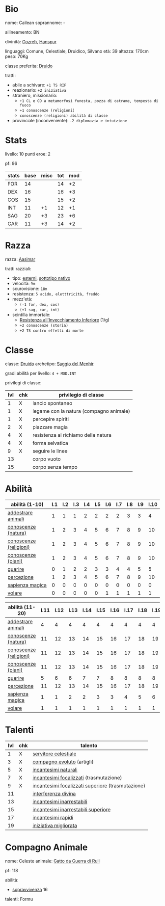 # Bio

nome: Cailean
soprannome: -

allineamento: BN

divinità: [Gozreh](https://golarion.altervista.org/wiki/Gozreh), [Hanspur](https://golarion.altervista.org/wiki/Hanspur)

linguaggi: Comune, Celestiale, Druidico, Silvano
età: 39
altezza: 170cm
peso: 70Kg

classe preferita: [Druido](https://golarion.altervista.org/wiki/Druido)

tratti:
 - abile a schivare: `+1 TS RIF`
 - reazionario: `+2 iniziativa`
 - straniero, missionario: 
	 - `+1 CL e CD a metamorfosi funesta, pozza di catrame, tempesta di fuoco`
	 - `+1 conoscenze (religioni)`
	 - `conoscenze (religioni) abilità di classe`
 - provinciale (inconveniente): `-2 diplomazia e intuizione`

# Stats

livello: 10
punti eroe: 2

pf: 96

| stats | base | misc | tot | mod |
| ----- | ---- | ---- | --- | --- |
| FOR   | 14   |      | 14  | +2  |
| DEX   | 16   |      | 16  | +3  |
| COS   | 15   |      | 15  | +2  |
| INT   | 11   | +1   | 12  | +1  |
| SAG   | 20   | +3   | 23  | +6  |
| CAR   | 11   | +3   | 14  | +2  |

# Razza

razza: [Aasimar](https://golarion.altervista.org/wiki/Razze/Aasimar)

tratti razziali:
 - tipo: [esterni](https://golarion.altervista.org/wiki/Tipo_Esterno), [sottotipo nativo](https://golarion.altervista.org/wiki/Sottotipo_Nativo)
 - velocità: `9m`
 - scurovisione: `18m`
 - resistenza: `5 acido, eletttricità, freddo`
 - mezz'età:
	 - `(-1 for, dex, cos)`
	 - `(+1 sag, car, int)`
 - scintilla immortale: 
	 - [Resistenza all'Invecchiamento Inferiore](https://golarion.altervista.org/wiki/Incantesimi/Resistenza_all%27Invecchiamento_Inferiore) (1/g)
	 - `+2 conoscenze (storia)`
	 - `+2 TS contro effetti di morte`

# Classe

classe: [Druido](https://golarion.altervista.org/wiki/Druido)
archetipo: [Saggio del Menhir](https://golarion.altervista.org/wiki/Druido/Archetipi#Saggio_del_Menhir)

gradi abilità per livello: `4 + MOD.INT`

privilegi di classe:

| lvl | chk | privilegio di classe                    |
| --- | --- | --------------------------------------- |
| 1   | X   | lancio spontaneo                        |
| 1   | X   | legame con la natura (compagno animale) |
| 1   | X   | percepire spiriti                       |
| 2   | X   | piazzare magia                          |
| 4   | X   | resistenza al richiamo della natura     |
| 4   | X   | forma selvatica                         |
| 9   | X   | seguire le linee                        |
| 13  |     | corpo vuoto                             |
| 15  |     | corpo senza tempo                       |

# Abilità

| abilità (1-10)                                                                | l.1 | l.2 | l.3 | l.4 | l.5 | l.6 | l.7 | l.8 | l.9 | l.10 |
| ----------------------------------------------------------------------------- | --- | --- | --- | --- | --- | --- | --- | --- | --- | ---- |
| [addestrare animali](https://golarion.altervista.org/wiki/Addestrare_Animali) | 1   | 1   | 1   | 2   | 2   | 2   | 2   | 3   | 3   | 4    |
| [conoscenze (natura)](https://golarion.altervista.org/wiki/Conoscenze)        | 1   | 2   | 3   | 4   | 5   | 6   | 7   | 8   | 9   | 10   |
| [conoscenze (religioni)](https://golarion.altervista.org/wiki/Conoscenze)     | 1   | 2   | 3   | 4   | 5   | 6   | 7   | 8   | 9   | 10   |
| [conoscenze (piani)](https://golarion.altervista.org/wiki/Conoscenze)         | 1   | 2   | 3   | 4   | 5   | 6   | 7   | 8   | 9   | 10   |
| [guarire](https://golarion.altervista.org/wiki/Guarire)                       | 0   | 1   | 2   | 2   | 3   | 3   | 4   | 4   | 5   | 5    |
| [percezione](https://golarion.altervista.org/wiki/Percezione)                 | 1   | 2   | 3   | 4   | 5   | 6   | 7   | 8   | 9   | 10   |
| [sapienza magica](https://golarion.altervista.org/wiki/Sapienza_Magica)       | 0   | 0   | 0   | 0   | 0   | 0   | 0   | 0   | 0   | 0    |
| [volare](https://golarion.altervista.org/wiki/Volare)                         | 0   | 0   | 0   | 0   | 0   | 1   | 1   | 1   | 1   | 1    |

| abilità (11-20)                                                               | l.11 | l.12 | l.13 | l.14 | l.15 | l.16 | l.17 | l.18 | l.19 | l.20 |
| ----------------------------------------------------------------------------- | ---- | ---- | ---- | ---- | ---- | ---- | ---- | ---- | ---- | ---- |
| [addestrare animali](https://golarion.altervista.org/wiki/Addestrare_Animali) | 4    | 4    | 4    | 4    | 4    | 4    | 4    | 4    | 4    | 4    |
| [conoscenze (natura)](https://golarion.altervista.org/wiki/Conoscenze)        | 11   | 12   | 13   | 14   | 15   | 16   | 17   | 18   | 19   | 20   |
| [conoscenze (religioni)](https://golarion.altervista.org/wiki/Conoscenze)     | 11   | 12   | 13   | 14   | 15   | 16   | 17   | 18   | 19   | 20   |
| [conoscenze (piani)](https://golarion.altervista.org/wiki/Conoscenze)         | 11   | 12   | 13   | 14   | 15   | 16   | 17   | 18   | 19   | 20   |
| [guarire](https://golarion.altervista.org/wiki/Guarire)                       | 5    | 6    | 6    | 7    | 7    | 8    | 8    | 8    | 8    | 8    |
| [percezione](https://golarion.altervista.org/wiki/Percezione)                 | 11   | 12   | 13   | 14   | 15   | 16   | 17   | 18   | 19   | 20   |
| [sapienza magica](https://golarion.altervista.org/wiki/Sapienza_Magica)       | 1    | 1    | 2    | 2    | 3    | 3    | 4    | 5    | 6    | 7    |
| [volare](https://golarion.altervista.org/wiki/Volare)                         | 1    | 1    | 1    | 1    | 1    | 1    | 1    | 1    | 1    | 1    |

# Talenti

| lvl | chk | talento                                                                                                                     |
| --- | --- | --------------------------------------------------------------------------------------------------------------------------- |
| 1   | X   | [servitore celestiale](https://golarion.altervista.org/wiki/Servitore_Celestiale)                                           |
| 3   | X   | [compagno evoluto](https://golarion.altervista.org/wiki/Compagno_Evoluto) (artigli)                                         |
| 5   | X   | [incantesimi naturali](https://golarion.altervista.org/wiki/Incantesimi_Naturali)                                           |
| 7   | X   | [incantesimi focalizzati](https://golarion.altervista.org/wiki/Incantesimi_Focalizzati) (trasmutazione)                     |
| 9   | X   | [incantesimi focalizzati superiore](https://golarion.altervista.org/wiki/Incantesimi_Focalizzati_Superiore) (trasmutazione) |
| 11  |     | [interferenza divina](https://golarion.altervista.org/wiki/Interferenza_Divina)                                             |
| 13  |     | [incantesimi inarrestabili](https://golarion.altervista.org/wiki/Incantesimi_Inarrestabili)                                 |
| 15  |     | [incantesimi inarrestabili superiore](https://golarion.altervista.org/wiki/Incantesimi_Inarrestabili_Superiore)             |
| 17  |     | [incantesimi rapidi](https://golarion.altervista.org/wiki/Incantesimi_Rapidi)                                               |
| 19  |     | [iniziativa migliorata](https://golarion.altervista.org/wiki/Iniziativa_Migliorata)                                         |


# Compagno Animale

nome: Celeste
animale: [Gatto da Guerra di Rull](https://golarion.altervista.org/wiki/Druido/Compagni_Animali#Gatto_da_Guerra_di_Rull)

pf: 118
 
abilità:
  - [sopravvivenza](https://golarion.altervista.org/wiki/Sopravvivenza) 16
 
talenti:
Formu